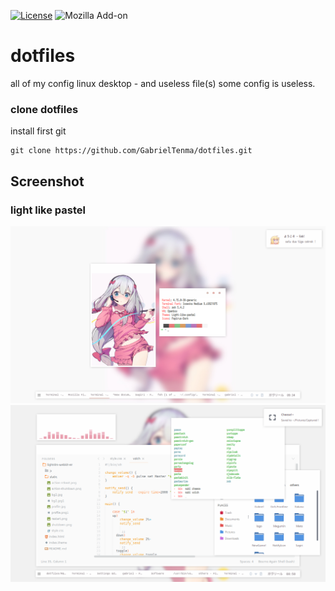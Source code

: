 

[![License](https://img.shields.io/badge/license-MIT-blue.svg)](LICENSE)
![Mozilla Add-on](https://img.shields.io/amo/stars/dustman.svg)
# dotfiles
all of my config linux desktop - and useless file(s)
some config is useless.

### clone dotfiles
install first git
```
git clone https://github.com/GabrielTenma/dotfiles.git
```

## Screenshot


### light like pastel
![sagiri](https://github.com/GabrielTenma/dotfiles/raw/master/.screenshot/2018-10-28-213439_1366x768_scrot.png)
![lovesublime](https://github.com/GabrielTenma/dotfiles/raw/master/.screenshot/GabrielDesktop_2018-11-06_%208-58-42_1366x768.png)

